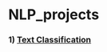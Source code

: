 # NLP_projects

### 1) [Text Classification](https://github.com/dhananjayraut/NLP_projects/tree/master/text_classification)
